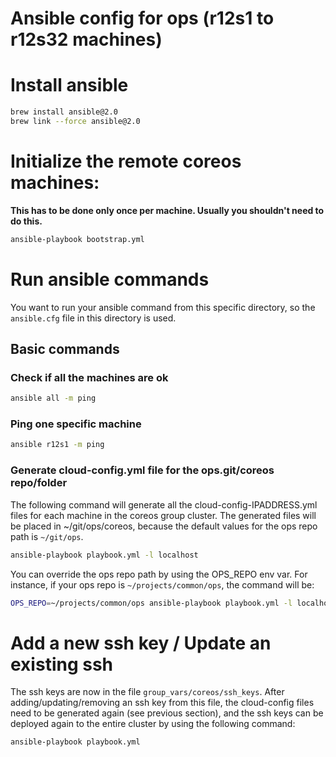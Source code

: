# Ansible config for ops (r12s1 to r12s32 machines)

# Install ansible

```sh
brew install ansible@2.0
brew link --force ansible@2.0
```

# Initialize the remote coreos machines:

**This has to be done only once per machine. Usually you shouldn't need to do this.**

```sh
ansible-playbook bootstrap.yml
```

# Run ansible commands

You want to run your ansible command from this specific directory, so the `ansible.cfg` file in this directory is used.

## Basic commands

### Check if all the machines are ok
```sh
ansible all -m ping
```

### Ping one specific machine

```sh
ansible r12s1 -m ping
```

### Generate cloud-config.yml file for the ops.git/coreos repo/folder

The following command will generate all the cloud-config-IPADDRESS.yml files for each machine in the coreos group cluster.
The generated files will be placed in ~/git/ops/coreos, because the default values for the ops repo path is `~/git/ops`.

```sh
ansible-playbook playbook.yml -l localhost
```

You can override the ops repo path by using the OPS_REPO env var.
For instance, if your ops repo is `~/projects/common/ops`, the command will be:

```sh
OPS_REPO=~/projects/common/ops ansible-playbook playbook.yml -l localhost
```

# Add a new ssh key / Update an existing ssh

The ssh keys are now in the file `group_vars/coreos/ssh_keys`.
After adding/updating/removing an ssh key from this file, the cloud-config files need to be generated again (see previous section), and the ssh keys can be deployed again to the entire cluster by using the following command:

```sh
ansible-playbook playbook.yml
```
